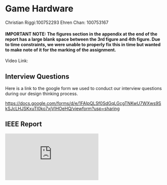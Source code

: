 # Game Hardware 

Christian Riggi:100752293
Ehren Chan: 100753167

#### IMPORTANT NOTE: The figures section in the appendix at the end of the report has a large blank space between the 3rd figure and 4th figure. Due to time constraints, we were unable to properly fix this in time but wanted to make note of it for the marking of the assignment.

Video Link:

## Interview Questions

Here is a link to the google form we used to conduct our interview questions during our design thinking process.

https://docs.google.com/forms/d/e/1FAIpQLSf0SdGqLGcgTNKwU7WXws9SkSJcLHJSKxuTl0ko7xjVIHOeHQ/viewform?usp=sharing

## IEEE Report

![Game_Hardware_Assignment 1 Final Paper.pdf](https://github.com/dukeofdance/Game-Hardware-A1/files/9670870/Game_Hardware_Assignment.1.Final.Paper.pdf)
